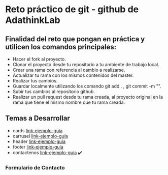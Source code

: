 # Reto práctico de git - github de AdathinkLab


## Finalidad del reto que pongan en práctica y utilicen los comandos principales:

  * Hacer el fork al proyecto.
  * Clonar el proyecto desde tu repositorio a tu ambiente de trabajo local.
  * Crear una rama con referencia al cambio a realizarse.
  * Actualizar tu rama con los mismos contenidos del master.
  * Realizar tus cambios.
  * Guardar localmente utilizando los comando git add . , git commit -m "".
  * Subir tus cambios al repositorio github.
  * Realizar un pull request desde tu rama creada, al proyecto original en la rama que tiene el mismo nombre que tu rama creada.


## Temas a Desarrollar 
  * cards [link-ejemplo-guía](https://bootsnipp.com/snippets/92xNm)
  * carrusel [link-ejemplo-guía](https://mobirise.com/bootstrap-carousel/)
  * header [link-ejemplo-guía](https://getbootstrap.com/docs/4.1/examples/navbar-fixed/)
  * footer [link-ejemplo-guía](https://www.mockplus.com/blog/post/bootstrap-4-footer-template)
  * contactenos [link-ejemplo-guía](https://colorlib.com/wp/bootstrap-contact-form/) ✔️

### Formulario de Contacto 




